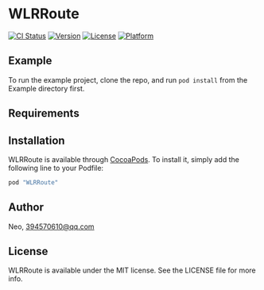 # WLRRoute

[![CI Status](http://img.shields.io/travis/Neo/WLRRoute.svg?style=flat)](https://travis-ci.org/Neo/WLRRoute)
[![Version](https://img.shields.io/cocoapods/v/WLRRoute.svg?style=flat)](http://cocoapods.org/pods/WLRRoute)
[![License](https://img.shields.io/cocoapods/l/WLRRoute.svg?style=flat)](http://cocoapods.org/pods/WLRRoute)
[![Platform](https://img.shields.io/cocoapods/p/WLRRoute.svg?style=flat)](http://cocoapods.org/pods/WLRRoute)

## Example

To run the example project, clone the repo, and run `pod install` from the Example directory first.

## Requirements

## Installation

WLRRoute is available through [CocoaPods](http://cocoapods.org). To install
it, simply add the following line to your Podfile:

```ruby
pod "WLRRoute"
```

## Author

Neo, 394570610@qq.com

## License

WLRRoute is available under the MIT license. See the LICENSE file for more info.
